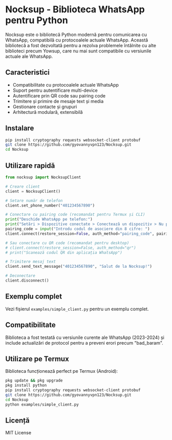 # Nocksup - Biblioteca WhatsApp pentru Python

Nocksup este o bibliotecă Python modernă pentru comunicarea cu WhatsApp, compatibilă cu protocoalele actuale WhatsApp. Această bibliotecă a fost dezvoltată pentru a rezolva problemele întâlnite cu alte biblioteci precum Yowsup, care nu mai sunt compatibile cu versiunile actuale ale WhatsApp.

## Caracteristici

- Compatibilitate cu protocoalele actuale WhatsApp
- Suport pentru autentificare multi-device
- Autentificare prin QR code sau pairing code
- Trimitere și primire de mesaje text și media
- Gestionare contacte și grupuri
- Arhitectură modulară, extensibilă

## Instalare

```bash
pip install cryptography requests websocket-client protobuf
git clone https://github.com/gyovannyvpn123/Nocksup.git
cd Nocksup
```

## Utilizare rapidă

```python
from nocksup import NocksupClient

# Creare client
client = NocksupClient()

# Setare număr de telefon
client.set_phone_number("401234567890")

# Conectare cu pairing code (recomandat pentru Termux și CLI)
print("Deschide WhatsApp pe telefon:")
print("Setări > Dispozitive conectate > Conectează un dispozitiv > Nu poți scana codul QR?")
pairing_code = input("Introdu codul de asociere din 8 cifre: ")
client.connect(restore_session=False, auth_method="pairing_code", pairing_code=pairing_code)

# Sau conectare cu QR code (recomandat pentru desktop)
# client.connect(restore_session=False, auth_method="qr")
# print("Scanează codul QR din aplicația WhatsApp")

# Trimitere mesaj text
client.send_text_message("401234567890", "Salut de la Nocksup!")

# Deconectare
client.disconnect()
```

## Exemplu complet

Vezi fișierul `examples/simple_client.py` pentru un exemplu complet.

## Compatibilitate

Biblioteca a fost testată cu versiunile curente ale WhatsApp (2023-2024) și include actualizări de protocol pentru a preveni erori precum "bad_baram".

## Utilizare pe Termux

Biblioteca funcționează perfect pe Termux (Android):

```bash
pkg update && pkg upgrade
pkg install python
pip install cryptography requests websocket-client protobuf
git clone https://github.com/gyovannyvpn123/Nocksup.git
cd Nocksup
python examples/simple_client.py
```

## Licență

MIT License